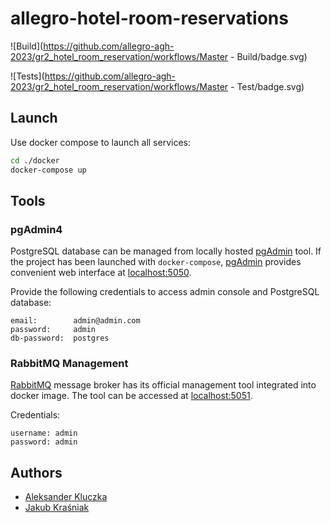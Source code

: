 # allegro-hotel-room-reservations

![Build](https://github.com/allegro-agh-2023/gr2_hotel_room_reservation/workflows/Master - Build/badge.svg)

![Tests](https://github.com/allegro-agh-2023/gr2_hotel_room_reservation/workflows/Master - Test/badge.svg)

## Launch

Use docker compose to launch all services:

```bash
cd ./docker
docker-compose up
```

## Tools

### pgAdmin4

PostgreSQL database can be managed from locally hosted [pgAdmin](https://www.pgadmin.org/) tool.
If the project has been launched with `docker-compose`, [pgAdmin](https://www.pgadmin.org/) provides convenient web interface at [localhost:5050](http://localhost:5050).

Provide the following credentials to access admin console and PostgreSQL database:

```
email:        admin@admin.com
password:     admin
db-password:  postgres
```

### RabbitMQ Management

[RabbitMQ](https://www.rabbitmq.com/) message broker has its official management tool integrated into docker image. The tool can be accessed at [localhost:5051](http://localhost:5051).

Credentials:

```
username: admin
password: admin
```

## Authors

- [Aleksander Kluczka](https://github.com/vis4rd)
- [Jakub Kraśniak](https://github.com/sakor88)

